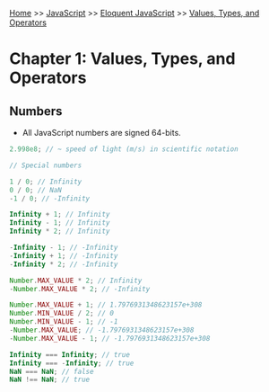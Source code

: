 [Home](../../../README.md) >> [JavaScript](../../../README.md#javascript) >> [Eloquent JavaScript](../../README.md) >> [Values, Types, and Operators](./README.md)

# Chapter 1: Values, Types, and Operators

## Numbers

- All JavaScript numbers are signed 64-bits.

```js
2.998e8; // ~ speed of light (m/s) in scientific notation

// Special numbers

1 / 0; // Infinity
0 / 0; // NaN
-1 / 0; // -Infinity

Infinity + 1; // Infinity
Infinity - 1; // Infinity
Infinity * 2; // Infinity

-Infinity - 1; // -Infinity
-Infinity + 1; // -Infinity
-Infinity * 2; // -Infinity

Number.MAX_VALUE * 2; // Infinity
-Number.MAX_VALUE * 2; // -Infinity

Number.MAX_VALUE + 1; // 1.7976931348623157e+308
Number.MIN_VALUE / 2; // 0
Number.MIN_VALUE - 1; // -1
-Number.MAX_VALUE; // -1.7976931348623157e+308
-Number.MAX_VALUE - 1; // -1.7976931348623157e+308

Infinity === Infinity; // true
Infinity === -Infinity; // true
NaN === NaN; // false
NaN !== NaN; // true
```
